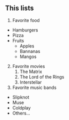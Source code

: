## This lists

1. Favorite food
  * Hamburgers
  * Pizza
  * Fruits
    * Apples
    * Bannanas
    * Mangos
2. Favorite movies
   1. The Matrix
   2. The Lord of the Rings
   3. Interstellar
3. Favorite music bands
  * Slipknot
  * Muse
  * Coldplay
  * Others...
